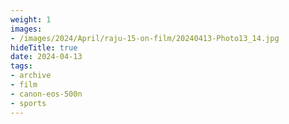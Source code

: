 ```yaml
---
weight: 1
images:
- /images/2024/April/raju-15-on-film/20240413-Photo13_14.jpg
hideTitle: true
date: 2024-04-13
tags:
- archive
- film
- canon-eos-500n
- sports
---
```

